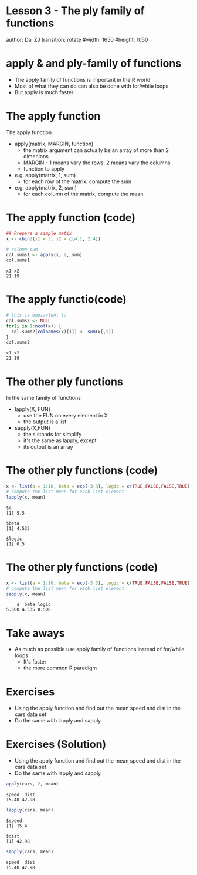 Lesson 3 - The ply family of functions
=====================================
author: Dai ZJ
transition: rotate
#width: 1650
#height: 1050

apply & and ply-family of functions
=====================================
- The apply family of functions is important in the R world
- Most of what they can do can also be done with for/while loops 
- But apply is much faster

The apply function
=====================================
The apply function
- apply(matrix, MARGIN, function)
  - the matrix argument can actually be an array of more than 2 dimenions
  - MARGIN - 1 means vary the rows, 2 means vary the columns
  - function to apply
- e.g. apply(matrix, 1, sum)
  - for each row of the matrix, compute the sum
- e.g. apply(matrix, 2, sum)  
  - for each column of the matrix, compute the mean

The apply function (code)
=====================================

```r
## Prepare a simple matix
x <- cbind(x1 = 3, x2 = c(4:1, 2:4))

# column sum
col.sums1 <- apply(x, 2, sum)
col.sums1
```

```
x1 x2 
21 19 
```

The apply functio(code)
=====================================

```r
# this is equiavlent to
col.sums2 <- NULL
for(i in 1:ncol(x)) {
  col.sums2[colnames(x)[i]] <- sum(x[,i])
}
col.sums2
```

```
x1 x2 
21 19 
```

The other ply functions
=====================================
In the same family of functions
- lapply(X, FUN) 
  - use the FUN on every element in X
  - the output is a list 
- sapply(X,FUN)
  - the s stands for simplify
  - it's the same as lapply, except
  - its output is an array
  
The other ply functions (code)
=====================================

```r
x <- list(a = 1:10, beta = exp(-3:3), logic = c(TRUE,FALSE,FALSE,TRUE))
# compute the list mean for each list element
lapply(x, mean)
```

```
$a
[1] 5.5

$beta
[1] 4.535

$logic
[1] 0.5
```

The other ply functions (code)
=====================================

```r
x <- list(a = 1:10, beta = exp(-3:3), logic = c(TRUE,FALSE,FALSE,TRUE))
# compute the list mean for each list element
sapply(x, mean)
```

```
    a  beta logic 
5.500 4.535 0.500 
```

Take aways
=====================================
- As much as possible use apply family of functions instead of for/while loops
  - It's faster
  - the more common R paradigm
  
Exercises
=====================================
- Using the apply function and find out the mean speed and dist in the cars data set
- Do the same with lapply and sapply

Exercises (Solution)
=====================================
- Using the apply function and find out the mean speed and dist in the cars data set
- Do the same with lapply and sapply

```r
apply(cars, 2, mean)
```

```
speed  dist 
15.40 42.98 
```

```r
lapply(cars, mean)
```

```
$speed
[1] 15.4

$dist
[1] 42.98
```

```r
sapply(cars, mean)
```

```
speed  dist 
15.40 42.98 
```
